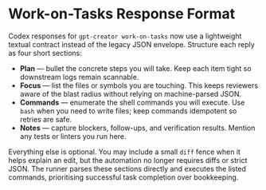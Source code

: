 # Work-on-Tasks Response Format

Codex responses for `gpt-creator work-on-tasks` now use a lightweight textual contract instead of the legacy JSON envelope. Structure each reply as four short sections:

- **Plan** — bullet the concrete steps you will take. Keep each item tight so downstream logs remain scannable.
- **Focus** — list the files or symbols you are touching. This keeps reviewers aware of the blast radius without relying on machine-parsed JSON.
- **Commands** — enumerate the shell commands you will execute. Use `bash` when you need to write files; keep commands idempotent so retries are safe.
- **Notes** — capture blockers, follow-ups, and verification results. Mention any tests or linters you run here.

Everything else is optional. You may include a small ```diff``` fence when it helps explain an edit, but the automation no longer requires diffs or strict JSON. The runner parses these sections directly and executes the listed commands, prioritising successful task completion over bookkeeping.
